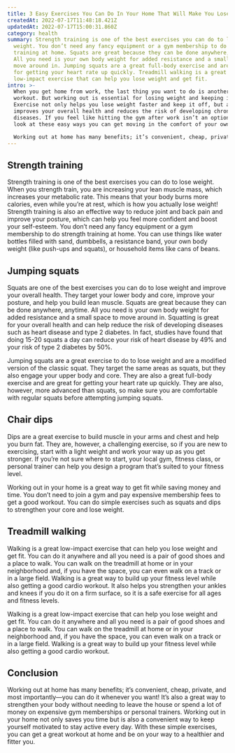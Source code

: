```yaml
---
title: 3 Easy Exercises You Can Do In Your Home That Will Make You Lose Weight
createdAt: 2022-07-17T11:48:18.421Z
updatedAt: 2022-07-17T15:00:31.860Z
category: health
summary: Strength training is one of the best exercises you can do to lose
  weight. You don’t need any fancy equipment or a gym membership to do strength
  training at home. Squats are great because they can be done anywhere, anytime.
  All you need is your own body weight for added resistance and a small space to
  move around in. Jumping squats are a great full-body exercise and are great
  for getting your heart rate up quickly. Treadmill walking is a great
  low-impact exercise that can help you lose weight and get fit.
intro: >-
  When you get home from work, the last thing you want to do is another
  workout. But working out is essential for losing weight and keeping it off.
  Exercise not only helps you lose weight faster and keep it off, but also
  improves your overall health and reduces the risk of developing chronic
  diseases. If you feel like hitting the gym after work isn’t an option, take a
  look at these easy ways you can get moving in the comfort of your own home. 

  Working out at home has many benefits; it’s convenient, cheap, private, and most importantly—you can do it whenever you want! It’s also a great way to strengthen your body without needing to leave the house or spend a lot of money on expensive gym memberships or personal trainers. Working out in your home not only saves you time but is also a convenient way to keep yourself motivated to stay active every day.
---
```


## Strength training

Strength training is one of the best exercises you can do to lose weight. When you strength train, you are increasing your lean muscle mass, which increases your metabolic rate. This means that your body burns more calories, even while you’re at rest, which is how you actually lose weight! Strength training is also an effective way to reduce joint and back pain and improve your posture, which can help you feel more confident and boost your self-esteem. You don’t need any fancy equipment or a gym membership to do strength training at home. You can use things like water bottles filled with sand, dumbbells, a resistance band, your own body weight (like push-ups and squats), or household items like cans of beans.

## Jumping squats

Squats are one of the best exercises you can do to lose weight and improve your overall health. They target your lower body and core, improve your posture, and help you build lean muscle. Squats are great because they can be done anywhere, anytime. All you need is your own body weight for added resistance and a small space to move around in. Squatting is great for your overall health and can help reduce the risk of developing diseases such as heart disease and type 2 diabetes. In fact, studies have found that doing 15-20 squats a day can reduce your risk of heart disease by 49% and your risk of type 2 diabetes by 50%.

Jumping squats are a great exercise to do to lose weight and are a modified version of the classic squat. They target the same areas as squats, but they also engage your upper body and core. They are also a great full-body exercise and are great for getting your heart rate up quickly. They are also, however, more advanced than squats, so make sure you are comfortable with regular squats before attempting jumping squats.

## Chair dips

Dips are a great exercise to build muscle in your arms and chest and help you burn fat. They are, however, a challenging exercise, so if you are new to exercising, start with a light weight and work your way up as you get stronger. If you’re not sure where to start, your local gym, fitness class, or personal trainer can help you design a program that’s suited to your fitness level.

Working out in your home is a great way to get fit while saving money and time. You don’t need to join a gym and pay expensive membership fees to get a good workout. You can do simple exercises such as squats and dips to strengthen your core and lose weight.

## Treadmill walking

Walking is a great low-impact exercise that can help you lose weight and get fit. You can do it anywhere and all you need is a pair of good shoes and a place to walk. You can walk on the treadmill at home or in your neighborhood and, if you have the space, you can even walk on a track or in a large field. Walking is a great way to build up your fitness level while also getting a good cardio workout. It also helps you strengthen your ankles and knees if you do it on a firm surface, so it is a safe exercise for all ages and fitness levels.

Walking is a great low-impact exercise that can help you lose weight and get fit. You can do it anywhere and all you need is a pair of good shoes and a place to walk. You can walk on the treadmill at home or in your neighborhood and, if you have the space, you can even walk on a track or in a large field. Walking is a great way to build up your fitness level while also getting a good cardio workout.

## Conclusion

Working out at home has many benefits; it’s convenient, cheap, private, and most importantly—you can do it whenever you want! It’s also a great way to strengthen your body without needing to leave the house or spend a lot of money on expensive gym memberships or personal trainers. Working out in your home not only saves you time but is also a convenient way to keep yourself motivated to stay active every day. With these simple exercises, you can get a great workout at home and be on your way to a healthier and fitter you.
